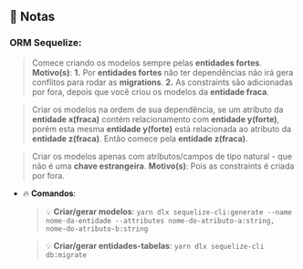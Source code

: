 ## :memo: Notas

### ORM Sequelize:

> Comece criando os modelos sempre pelas **entidades fortes**.
__Motivo(s)__:
    **1.** Por **entidades fortes** não ter dependências não irá gera conflitos para rodar as **migrations**.
    **2.** As constraints são adicionadas por fora, depois que você criou os modelos da **entidade fraca**.

> Criar os modelos na ordem de sua dependência, se um atríbuto da **entidade x(fraca)** contém relacionamento com **entidade y(forte)**, porém esta mesma **entidade y(forte)** está relacionada ao atributo da **entidade z(fraca)**. Então comece pela **entidade z(fraca)**.

> Criar os modelos apenas com atríbutos/campos de tipo natural - que não é uma **chave estrangeira**.
__Motivo(s)__: Pois as constraints é criada por fora.

* :fire: __Comandos__: 

    > :bulb: __Criar/gerar modelos__: `yarn dlx sequelize-cli:generate --name nome-da-entidade --attributes nome-do-atributo-a:string, nome-do-atributo-b:string`

    > :bulb: __Criar/gerar entidades-tabelas__: `yarn dlx sequelize-cli db:migrate`